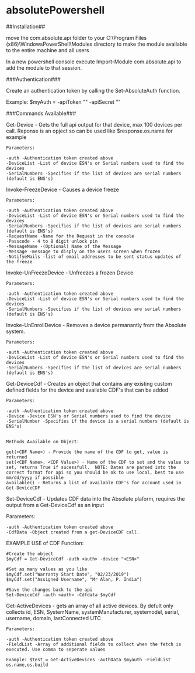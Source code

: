 # absolutePowershell

##Installation##

move the com.absolute.api folder to your C:\Program Files (x86)\WindowsPowerShell\Modules directory to make the module available to the entire machine and all users

In a new powershell console execute Import-Module com.absolute.api to add the module to that session.


###Authentication###

Create an authentication token by calling the Set-AbsoluteAuth function.

Example:  $myAuth =  -apiToken "<Token>" -apiSecret "<Secret>"



###Commands Available###


Get-Device - Gets the full api output for that device, max 100 devices per call.  Reponse is an opject so can be used like $response.os.name for example

    Parameters:

    -auth -Authentication token created above
    -DeviceList -List of device ESN's or Serial numbers used to find the devices
    -SerialNumbers -Specifies if the list of devices are serial numbers (default is ENS's)



Invoke-FreezeDevice - Causes a device freeze

	Parameters:

    -auth -Authentication token created above
    -DeviceList -List of device ESN's or Serial numbers used to find the devices
    -SerialNumbers -Specifies if the list of devices are serial numbers (default is ENS's)
    -RequestName -Name for the Request in the console
    -Passcode - 4 to 8 digit unlock pin
    -MessageName -(Optional) Name of the Message
    -Message -message to disply on the users screen when frozen
    -NotifyeMails -list of email addresses to be sent status updates of the freeze


 

Invoke-UnFreezeDevice - Unfreezes a frozen Device

    Parameters:

    -auth -Authentication token created above
    -DeviceList -List of device ESN's or Serial numbers used to find the devices
    -SerialNumbers -Specifies if the list of devices are serial numbers (default is ENS's)




Invoke-UnEnrollDevice - Removes a device permanantly from the Absolute system.

    Parameters:

    -auth -Authentication token created above
    -DeviceList -List of device ESN's or Serial numbers used to find the devices
    -SerialNumbers -Specifies if the list of devices are serial numbers (default is ENS's)



Get-DeviceCdf - Creates an object that contains any existing custom defined fields for the device and available CDF's that can be added

    Parameters:

    -auth -Authentication token created above
    -Device -Device ESN's or Serial numbers used to find the device
    -SerialNumber -Specifies if the device is a serial numbers (default is ENS's)


    Methods Available on Object:

    get(<CDF Name>) - Provide the name of the CDF to get, value is returned
    set(<CDF Name>, <CDF Value>) - Name of the CDF to set and the value to set, returns True if sucessfull.  NOTE: Dates are parsed into the correct format for api so you should be ok to use local, best to use mm/dd/yyyy if possible
    available() - Returns a list of available CDF's for account used in Get-DeviceCDF

    

Set-DeviceCdf - Updates CDF data into the Absolute plaform, requires the output from a Get-DeviceCdf as an input

   Parameters:

    -auth -Authentication token created above
    -CdfData -Object created from a get-DeviceCDF call.


EXAMPLE USE of CDF Function:

    #Create the object
    $myCdf = Get-DeviceCdf -auth <auth> -device "<ESN>"
    
    #Set as many values as you like
    $myCdf.set("Warranty Start Date", "02/23/2019")
    $myCdf.set("Assigned Username", "Mr Alan, P. India")

    #Save the changes back to the api
    Set-DeviceCdf -auth <auth> -Cdfdata $myCdf




Get-ActiveDevices - gets an array of all active devices.  By defult only collects id, ESN, SystemName, systemManufacturer, systemodel, serial, username, domain, lastConnected UTC

    Parameters:

    -auth -Authentication token created above
    -FieldList -Array of additional fields to collect when the fetch is executed. Use comma to seperate values

    Example: $test = Get-ActiveDevices -authData $myauth -FieldList os.name,os.build
